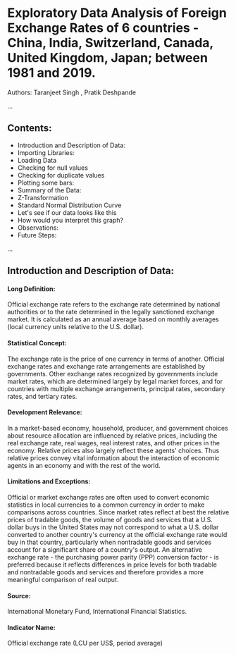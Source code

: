 # Exploratory Data Analysis of Foreign Exchange Rates of 6 countries - China, India, Switzerland, Canada, United Kingdom, Japan; between 1981 and 2019.

Authors: Taranjeet Singh , Pratik Deshpande

...

## Contents:
* Introduction and Description of Data:
* Importing Libraries:
* Loading Data
* Checking for null values
* Checking for duplicate values
* Plotting some bars:
* Summary of the Data:
* Z-Transformation
* Standard Normal Distribution Curve
* Let's see if our data looks like this
* How would you interpret this graph?
* Observations:
* Future Steps:

...

## Introduction and Description of Data:
#### Long Definition:
Official exchange rate refers to the exchange rate determined by national authorities or to the rate determined in the legally sanctioned exchange market. It is calculated as an annual average based on monthly averages (local currency units relative to the U.S. dollar).

#### Statistical Concept:
The exchange rate is the price of one currency in terms of another. Official exchange rates and exchange rate arrangements are established by governments. Other exchange rates recognized by governments include market rates, which are determined largely by legal market forces, and for countries with multiple exchange arrangements, principal rates, secondary rates, and tertiary rates.

#### Development Relevance:
In a market-based economy, household, producer, and government choices about resource allocation are influenced by relative prices, including the real exchange rate, real wages, real interest rates, and other prices in the economy. Relative prices also largely reflect these agents' choices. Thus relative prices convey vital information about the interaction of economic agents in an economy and with the rest of the world.

#### Limitations and Exceptions:
Official or market exchange rates are often used to convert economic statistics in local currencies to a common currency in order to make comparisons across countries. Since market rates reflect at best the relative prices of tradable goods, the volume of goods and services that a U.S. dollar buys in the United States may not correspond to what a U.S. dollar converted to another country's currency at the official exchange rate would buy in that country, particularly when nontradable goods and services account for a significant share of a country's output. An alternative exchange rate - the purchasing power parity (PPP) conversion factor - is preferred because it reflects differences in price levels for both tradable and nontradable goods and services and therefore provides a more meaningful comparison of real output.

#### Source:
International Monetary Fund, International Financial Statistics.

#### Indicator Name:
Official exchange rate (LCU per US$, period average)
